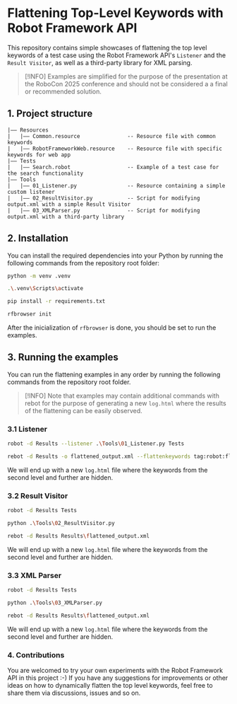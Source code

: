 # Flattening Top-Level Keywords with Robot Framework API

This repository contains simple showcases of flattening the top level keywords of a test case using the Robot Framework API's `Listener` and the `Result Visitor`, as well as a third-party library for XML parsing.

> [!INFO]
> Examples are simplified for the purpose of the presentation at the RoboCon 2025 conference
> and should not be considered a a final or recommended solution.

## 1. Project structure
```
|—— Resources
|   |—— Common.resource               -- Resource file with common keywords
|   |—— RobotFrameworkWeb.resource    -- Resource file with specific keywords for web app
|—— Tests
|   |—— Search.robot                  -- Example of a test case for the search functionality
|—— Tools
|   |—— 01_Listener.py                -- Resource containing a simple custom listener
|   |—— 02_ResultVisitor.py           -- Script for modifying output.xml with a simple Result Visitor
|   |—— 03_XMLParser.py               -- Script for modifying output.xml with a third-party library
```

## 2. Installation

You can install the required dependencies into your Python by running the following commands from the repository root folder:

```bash
python -m venv .venv

.\.venv\Scripts\activate

pip install -r requirements.txt

rfbrowser init
```

After the inicialization of `rfbrowser` is done, you should be set to run the examples.

## 3. Running the examples

You can run the flattening examples in any order by running the following commands from the repository root folder.

> [!INFO]
> Note that examples may contain additional commands with rebot for the purpose of generating
> a new `log.html` where the results of the flattening can be easily observed.

### 3.1 Listener

```bash
robot -d Results --listener .\Tools\01_Listener.py Tests

rebot -d Results -o flattened_output.xml --flattenkeywords tag:robot:flatten Results\output.xml
```

We will end up with a new `log.html` file where the keywords from the second level and further are hidden.

### 3.2 Result Visitor

```bash
robot -d Results Tests

python .\Tools\02_ResultVisitor.py

rebot -d Results Results\flattened_output.xml
```

We will end up with a new `log.html` file where the keywords from the second level and further are hidden.

### 3.3 XML Parser

```bash
robot -d Results Tests

python .\Tools\03_XMLParser.py

rebot -d Results Results\flattened_output.xml
```

We will end up with a new `log.html` file where the keywords from the second level and further are hidden.

### 4. Contributions

You are welcomed to try your own experiments with the Robot Framework API in this project :-) If you have any suggestions for improvements or other ideas on how to dynamically flatten the top level keywords, feel free to share them via discussions, issues and so on.